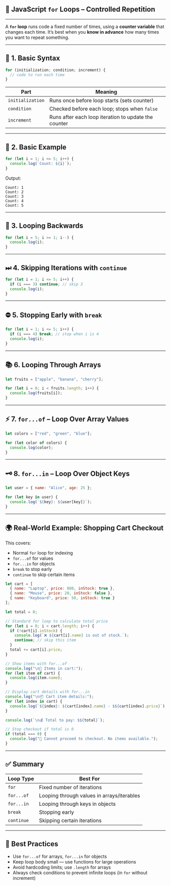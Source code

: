 ## 🔁 JavaScript `for` Loops – Controlled Repetition

---

A **`for` loop** runs code a fixed number of times, using a **counter variable** that changes each time.
It’s best when you **know in advance** how many times you want to repeat something.

---

## 🧩 1. Basic Syntax

```javascript
for (initialization; condition; increment) {
  // code to run each time
}
```

| Part             | Meaning                                              |
| ---------------- | ---------------------------------------------------- |
| `initialization` | Runs once before loop starts (sets counter)          |
| `condition`      | Checked before each loop; stops when `false`         |
| `increment`      | Runs after each loop iteration to update the counter |

---

## 📌 2. Basic Example

```javascript
for (let i = 1; i <= 5; i++) {
  console.log(`Count: ${i}`);
}
```

Output:

```
Count: 1
Count: 2
Count: 3
Count: 4
Count: 5
```

---

## 🔁 3. Looping Backwards

```javascript
for (let i = 5; i >= 1; i--) {
  console.log(i);
}
```

---

## ⏭ 4. Skipping Iterations with `continue`

```javascript
for (let i = 1; i <= 5; i++) {
  if (i === 3) continue; // skip 3
  console.log(i);
}
```

---

## ⛔ 5. Stopping Early with `break`

```javascript
for (let i = 1; i <= 5; i++) {
  if (i === 4) break; // stop when i is 4
  console.log(i);
}
```

---

## 📚 6. Looping Through Arrays

```javascript
let fruits = ["apple", "banana", "cherry"];

for (let i = 0; i < fruits.length; i++) {
  console.log(fruits[i]);
}
```

---

## ⚡ 7. `for...of` – Loop Over Array Values

```javascript
let colors = ["red", "green", "blue"];

for (let color of colors) {
  console.log(color);
}
```

---

## 🗝 8. `for...in` – Loop Over Object Keys

```javascript
let user = { name: "Alice", age: 25 };

for (let key in user) {
  console.log(`${key}: ${user[key]}`);
}
```

---

## 🌍 Real-World Example: Shopping Cart Checkout

This covers:

* Normal `for` loop for indexing
* `for...of` for values
* `for...in` for objects
* `break` to stop early
* `continue` to skip certain items

```javascript
let cart = [
  { name: "Laptop", price: 800, inStock: true },
  { name: "Mouse", price: 20, inStock: false },
  { name: "Keyboard", price: 50, inStock: true }
];

let total = 0;

// Standard for loop to calculate total price
for (let i = 0; i < cart.length; i++) {
  if (!cart[i].inStock) {
    console.log(`❌ ${cart[i].name} is out of stock.`);
    continue; // skip this item
  }
  total += cart[i].price;
}

// Show items with for...of
console.log("\n🛒 Items in cart:");
for (let item of cart) {
  console.log(item.name);
}

// Display cart details with for...in
console.log("\n📦 Cart item details:");
for (let index in cart) {
  console.log(`${index}: ${cart[index].name} - $${cart[index].price}`);
}

console.log(`\n💰 Total to pay: $${total}`);

// Stop checkout if total is 0
if (total === 0) {
  console.log("🚫 Cannot proceed to checkout. No items available.");
}
```

---

## ✅ Summary

| Loop Type  | Best For                                   |
| ---------- | ------------------------------------------ |
| `for`      | Fixed number of iterations                 |
| `for...of` | Looping through values in arrays/iterables |
| `for...in` | Looping through keys in objects            |
| `break`    | Stopping early                             |
| `continue` | Skipping certain iterations                |

---

## 🧠 Best Practices

* Use `for...of` for arrays, `for...in` for objects
* Keep loop body small — use functions for large operations
* Avoid hardcoding limits; use `.length` for arrays
* Always check conditions to prevent infinite loops (in `for` without increment)
